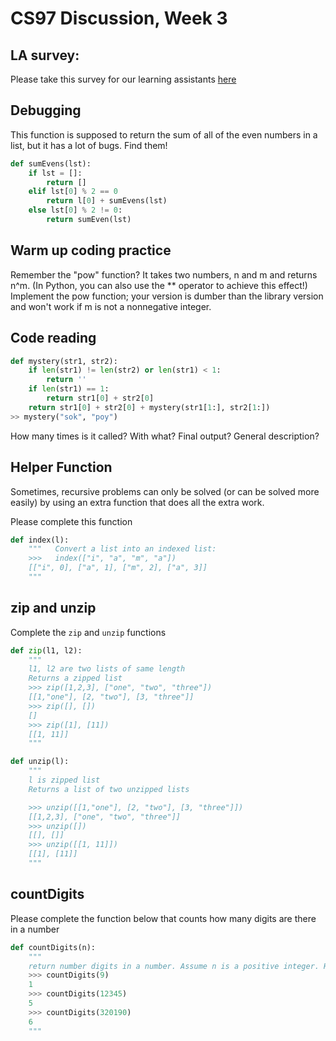 # CS97 Discussion, Week 3
## LA survey:

Please take this survey for our learning assistants [here](http://bit.ly/2ipoQfr )

## Debugging
This function is supposed to return the sum of all of the even numbers in a list, but it has a lot of bugs. Find them!

```python
def sumEvens(lst):
	if lst = []:  	
		return [] 
	elif lst[0] % 2 == 0    	
		return l[0] + sumEvens(lst)  
	else lst[0] % 2 != 0:
		return sumEven(lst) 
```

## Warm up coding practice

Remember the "pow" function? It takes two numbers, n and m and returns n^m. (In Python, you can also use the ** operator to achieve this effect!) Implement the pow function; your version is dumber than the library version  and won't work if m is not a nonnegative integer. 

## Code reading
```python
def mystery(str1, str2):
	if len(str1) != len(str2) or len(str1) < 1:	
		return ''
	if len(str1) == 1:	
		return str1[0] + str2[0]
	return str1[0] + str2[0] + mystery(str1[1:], str2[1:])
>> mystery("sok", "poy")
```

How many times is it called? With what? Final output? General description?

## Helper Function
Sometimes, recursive problems can only be solved (or can be solved more easily) by using an extra function that does all the extra work.

Please complete this function
```python
def index(l): 
	"""   Convert a list into an indexed list:
	>>>   index(["i", "a", "m", "a"])
	[["i", 0], ["a", 1], ["m", 2], ["a", 3]]
	"""
```

## zip and unzip
Complete the ```zip``` and ```unzip``` functions

```python
def zip(l1, l2):
	"""
	l1, l2 are two lists of same length
	Returns a zipped list
	>>> zip([1,2,3], ["one", "two", "three"])
	[[1,"one"], [2, "two"], [3, "three"]]
	>>> zip([], [])
	[]
	>>> zip([1], [11])
	[[1, 11]]
	"""
```

```python
def unzip(l):
	"""
	l is zipped list
	Returns a list of two unzipped lists

	>>> unzip([[1,"one"], [2, "two"], [3, "three"]])
	[[1,2,3], ["one", "two", "three"]]
	>>> unzip([])
	[[], []]
	>>> unzip([[1, 11]])
	[[1], [11]]
	"""
```

## countDigits

Please complete the function below that counts how many digits are there in a number

```python
def countDigits(n):
	"""
	return number digits in a number. Assume n is a positive integer. Hint: play with / and % in IDLE!"""
	>>> countDigits(9)
	1
	>>> countDigits(12345)
	5
	>>> countDigits(320190)
	6
	"""

```

